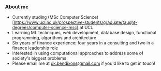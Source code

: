 ### About me

- Currently studing (MSc Computer Science)[https://www.ucl.ac.uk/prospective-students/graduate/taught-degrees/computer-science-msc] at UCL 
- Learning ML techniques, web development, database design, functional programming, algorithms and architecture
- Six years of finance experience: four years in a consulting and two in a finance leadership role 
- Interested in using computational approaches to address some of society's biggest problems
- Please email me at uk.bendixon@gmail.com if you'd like to get in touch!

<!--
**bndxn/bndxn** is a ✨ _special_ ✨ repository because its `README.md` (this file) appears on your GitHub profile.

Here are some ideas to get you started:

- 🔭 I’m currently working on ...
- 🌱 I’m currently learning ...
- 👯 I’m looking to collaborate on ...
- 🤔 I’m looking for help with ...
- 💬 Ask me about ...
- 📫 How to reach me: ...
- 😄 Pronouns: ...
- ⚡ Fun fact: ...
-->
